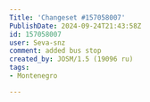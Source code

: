 ```yaml
---
Title: 'Changeset #157058007'
PublishDate: 2024-09-24T21:43:58Z
id: 157058007
user: Seva-snz
comment: added bus stop
created_by: JOSM/1.5 (19096 ru)
tags:
- Montenegro

---
```

